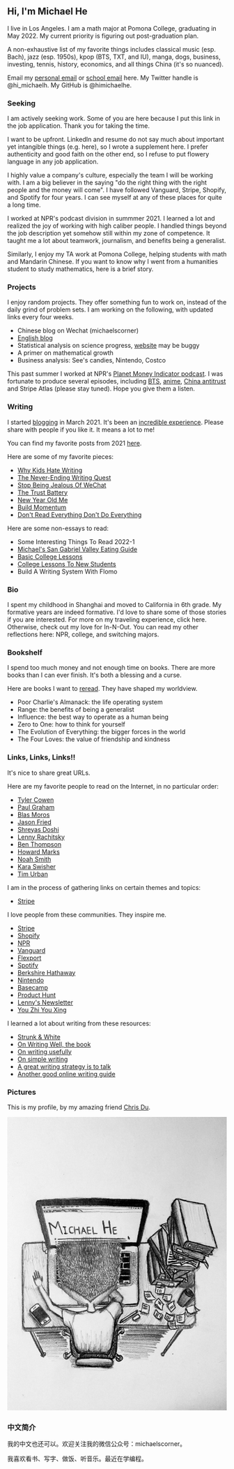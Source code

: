 ## Hi, I'm Michael He

I live in Los Angeles. I am a math major at Pomona College, graduating in May 2022. My current priority is figuring out post-graduation plan. 

A non-exhaustive list of my favorite things includes classical music (esp. Bach), jazz (esp. 1950s), kpop (BTS, TXT, and IU), manga, dogs, business, investing, tennis, history, economics, and all things China (it's so nuanced). 

Email my [personal email](mailto:michaelhe@hey.com) or [school email](mailto:young.he@pomona.edu) here. My Twitter handle is @hi_michaelh. My GitHub is @himichaelhe.

### Seeking 

I am actively seeking work. Some of you are here because I put this link in the job application. Thank you for taking the time. 

I want to be upfront. LinkedIn and resume do not say much about important yet intangible things (e.g. here), so I wrote a supplement here. I prefer authenticity and good faith on the other end, so I refuse to put flowery language in any job application.

I highly value a company's culture, especially the team I will be working with. I am a big believer in the saying "do the right thing with the right people and the money will come". I have followed Vanguard, Stripe, Shopify, and Spotify for four years. I can see myself at any of these places for quite a long time. 

I worked at NPR's podcast division in summmer 2021. I learned a lot and realized the joy of working with high caliber people. I handled things beyond the job description yet somehow still within my zone of competence. It taught me a lot about teamwork, journalism, and benefits being a generalist. 

Similarly, I enjoy my TA work at Pomona College, helping students with math and Mandarin Chinese. If you want to know why I went from a humanities student to study mathematics, here is a brief story.

### Projects

I enjoy random projects. They offer something fun to work on, instead of the daily grind of problem sets. I am working on the following, with updated links every four weeks. 

* Chinese blog on Wechat (michaelscorner)
* [English blog](https://world.hey.com/michaelhe/)
* Statistical analysis on science progress, [website](https://michaelhe.shinyapps.io/citationgames/?_ga=2.159348730.1354829746.1643606999-1388533146.1643606999) may be buggy
* A primer on mathematical growth
* Business analysis: See's candies, Nintendo, Costco

This past summer I worked at NPR's [Planet Money Indicator podcast](https://www.npr.org/podcasts/510325/the-indicator-from-planet-money). I was fortunate to produce several episodes, including [BTS](https://www.npr.org/2021/07/28/1021968141/bts-the-band-that-moves-the-economy), [anime](https://www.npr.org/2021/09/30/1042060699/japanese-anime-made-in-china), [China antitrust](https://www.npr.org/2021/08/25/1031074795/chinas-big-tech-crackdown) and Stripe Atlas (please stay tuned). Hope you give them a listen. 

### Writing

I started [blogging](https://world.hey.com/michaelhe/) in March 2021. It's been an [incredible experience](https://world.hey.com/michaelhe/240-days-later-5280bc41). Please share with people if you like it. It means a lot to me!

You can find my favorite posts from 2021 [here](https://world.hey.com/michaelhe/2021-top-posts-68f6875f).

Here are some of my favorite pieces:

* [Why Kids Hate Writing](https://world.hey.com/michaelhe/why-kids-hate-writing-0df7b6ad)
* [The Never-Ending Writing Quest](https://world.hey.com/michaelhe/the-never-ending-writing-quest-6fed781f)
* [Stop Being Jealous Of WeChat](https://michaelhe.me/wechat)
* [The Trust Battery](https://michaelhe.me/trustbattery)
* [New Year Old Me](https://michaelhe.me/oldme)
* [Build Momentum](https://world.hey.com/michaelhe/build-momentum-ab789180)
* [Don't Read Everything Don't Do Everything](https://world.hey.com/michaelhe/don-t-read-everything-don-t-do-everything-b60c7ebb)

Here are some non-essays to read:
* Some Interesting Things To Read 2022-1 
* [Michael's San Gabriel Valley Eating Guide](https://michaelhe.me/626)
* [Basic College Lessons](https://michaelhe.me/firstyear)
* [College Lessons To New Students](https://michaelhe.me/collegelessons)
* Build A Writing System With Flomo


### Bio

I spent my childhood in Shanghai and moved to California in 6th grade. My formative years are indeed formative. I'd love to share some of those stories if you are interested. For more on my traveling experience, click here. Otherwise, check out my love for In-N-Out. You can read my other reflections here: NPR, college, and switching majors. 

### Bookshelf

I spend too much money and not enough time on books. There are more books than I can ever finish. It's both a blessing and a curse.

Here are books I want to [reread](https://world.hey.com/michaelhe/start-rereading-38c867e9). They have shaped my worldview.

* Poor Charlie's Almanack: the life operating system
* Range: the benefits of being a generalist
* Influence: the best way to operate as a human being
* Zero to One: how to think for yourself
* The Evolution of Everything: the bigger forces in the world
* The Four Loves: the value of friendship and kindness

### Links, Links, Links!!

It's nice to share great URLs. 

Here are my favorite people to read on the Internet, in no particular order: 

* [Tyler Cowen](https://marginalrevolution.com/)
* [Paul Graham](http://paulgraham.com/articles.html)
* [Blas Moros](https://blas.com/)
* [Jason Fried](https://world.hey.com/jason)
* [Shreyas Doshi](https://twitter.com/shreyas)
* [Lenny Rachitsky](https://www.lennysnewsletter.com/)
* [Ben Thompson](https://stratechery.com/)
* [Howard Marks](https://www.oaktreecapital.com/insights/howard-marks-memos/)
* [Noah Smith](https://noahpinion.substack.com/)
* [Kara Swisher](https://www.nytimes.com/column/kara-swisher)
* [Tim Urban](https://waitbutwhy.com/)

I am in the process of gathering links on certain themes and topics:
* [Stripe](https://world.hey.com/michaelhe/collection-on-stripe-b45f4273)

I love people from these communities. They inspire me.
* [Stripe](https://stripe.com/)
* [Shopify](https://www.shopify.com/)
* [NPR](https://www.npr.org/)
* [Vanguard](https://investor.vanguard.com/home)
* [Flexport](https://www.flexport.com)
* [Spotify](ttps://www.spotify.com/)
* [Berkshire Hathaway](https://berkshirehathaway.com/)
* [Nintendo](https://www.nintendo.co.jp/)
* [Basecamp](https://basecamp.com/)
* [Product Hunt](https://www.producthunt.com/)
* [Lenny's Newsletter](https://www.lennysnewsletter.com/)
* [You Zhi You Xing](https://youzhiyouxing.cn/)

I learned a lot about writing from these resources:
* [Strunk & White](http://www.jlakes.org/ch/web/The-elements-of-style.pdf)
* [On Writing Well, the book](https://www.amazon.com/Writing-Well-Classic-Guide-Nonfiction/dp/0060891548)
* [On writing usefully](http://paulgraham.com/useful.html)
* [On simple writing](http://paulgraham.com/simply.html)
* [A great writing strategy is to talk](http://paulgraham.com/talk.html)
* [Another good online writing guide](https://www.collaborativefund.com/blog/writing/)

### Pictures

This is my profile, by my amazing friend [Chris Du](https://chrisdu.me/).

![Image of Michael](https://github.com/himichaelh/himichaelh.github.io/blob/main/michael_he.jpeg?raw=true)

### 中文简介

我的中文也还可以。欢迎关注我的微信公众号：michaelscorner。

我喜欢看书、写字、做饭、听音乐。最近在学编程。
